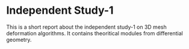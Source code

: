 # Independent Study-1
This is a short report about the independent study-1 on 3D mesh deformation algorithms. It contains theoritical modules from differential geometry. 
